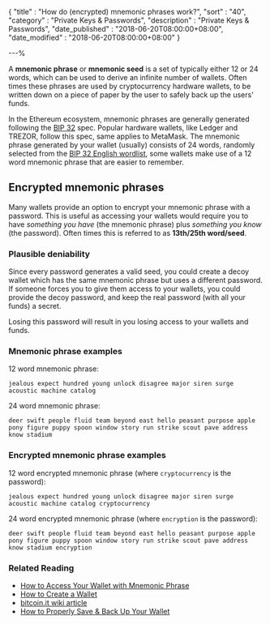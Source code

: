 {
"title"       : "How do (encrypted) mnemonic phrases work?",
"sort"        : "40",
"category"    : "Private Keys & Passwords",
"description" : "Private Keys & Passwords",
"date_published" : "2018-06-20T08:00:00+08:00",
"date_modified"  : "2018-06-20T08:00:00+08:00"
}

---%

A **mnemonic phrase** or **mnemonic seed** is a set of typically either 12 or 24 words, which can be used to derive an infinite number of wallets. Often times these phrases are used by cryptocurrency hardware wallets, to be written down on a piece of paper by the user to safely back up the users' funds.


In the Ethereum ecosystem, mnemonic phrases are generally generated following the [BIP 32](https://github.com/bitcoin/bips/blob/master/bip-0032.mediawiki) spec. Popular hardware wallets, like Ledger and TREZOR, follow this spec, same applies to MetaMask. The mnemonic phrase generated by your wallet (usually) consists of 24 words, randomly selected from the [BIP 32 English wordlist](https://github.com/bitcoin/bips/blob/master/bip-0039/english.txt), some wallets make use of a 12 word mnemonic phrase that are easier to remember.

## Encrypted mnemonic phrases

Many wallets provide an option to encrypt your mnemonic phrase with a password. This is useful as accessing your wallets would require you to have *something you have* (the mnemonic phrase) plus *something you know* (the password). Often times this is referred to as **13th/25th word/seed**.

### Plausible deniability

Since every password generates a valid seed, you could create a decoy wallet which has the same mnemonic phrase but uses a different password. If someone forces you to give them access to your wallets, you could provide the decoy password, and keep the real password (with all your funds) a secret.

<div class="alert alert-danger">
  Losing this password will result in you losing access to your wallets and funds.
</div>

### Mnemonic phrase examples

12 word mnemonic phrase:

```jealous expect hundred young unlock disagree major siren surge acoustic machine catalog```

24 word mnemonic phrase:

```deer swift people fluid team beyond east hello peasant purpose apple pony figure puppy spoon window story run strike scout pave address know stadium```

### Encrypted mnemonic phrase examples

12 word encrypted mnemonic phrase (where `cryptocurrency` is the password):

```jealous expect hundred young unlock disagree major siren surge acoustic machine catalog cryptocurrency```

24 word encrypted mnemonic phrase (where `encryption` is the password):

```deer swift people fluid team beyond east hello peasant purpose apple pony figure puppy spoon window story run strike scout pave address know stadium encryption```

### Related Reading

*   [How to Access Your Wallet with Mnemonic Phrase](https://support.mycrypto.com/accessing-your-wallet/access-wallet-mnemonic.html)
*   [How to Create a Wallet](https://support.mycrypto.com/getting-started/creating-a-new-wallet-on-mycrypto.html)
*   [bitcoin.it wiki article](https://en.bitcoin.it/wiki/Mnemonic_phrase)
*   [How to Properly Save & Back Up Your Wallet](https://support.mycrypto.com/getting-started/backing-up-your-new-wallet.html)
